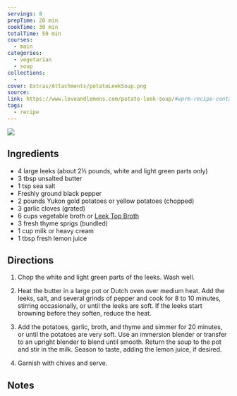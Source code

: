 ```yaml
---
servings: 8
prepTime: 20 min
cookTime: 30 min
totalTime: 50 min
courses:
  - main
categories:
  - vegetarian
  - soup
collections:
  -
cover: Extras/Attachments/potatoLeekSoup.png
source:
link: https://www.loveandlemons.com/potato-leek-soup/#wprm-recipe-container-56008
tags:
  - recipe
---
```


![](Extras/Attachments/potatoLeekSoup.png)


## Ingredients

- 4 large leeks (about 2½ pounds, white and light green parts only)
- 3 tbsp unsalted butter
- 1 tsp sea salt
- Freshly ground black pepper
- 2 pounds Yukon gold potatoes or yellow potatoes (chopped)
- 3 garlic cloves (grated)
- 6 cups vegetable broth or [Leek Top Broth](../../Ingredients/Leek%20Top%20Broth.md)
- 3 fresh thyme sprigs (bundled)
- 1 cup milk or heavy cream
- 1 tbsp fresh lemon juice


## Directions

1. Chop the white and light green parts of the leeks. Wash well.

2. Heat the butter in a large pot or Dutch oven over medium heat. Add the leeks, salt, and several grinds of pepper and cook for 8 to 10 minutes, stirring occasionally, or until the leeks are soft. If the leeks start browning before they soften, reduce the heat.

3. Add the potatoes, garlic, broth, and thyme and simmer for 20 minutes, or until the potatoes are very soft. Use an immersion blender or transfer to an upright blender to blend until smooth. Return the soup to the pot and stir in the milk. Season to taste, adding the lemon juice, if desired.

4. Garnish with chives and serve.


## Notes
